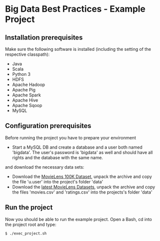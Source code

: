 Big Data Best Practices - Example Project
===

Installation prerequisites
-----

Make sure the following software is installed (including the setting of the respective classpath):

* Java
* Scala
* Python 3
* HDFS
* Apache Hadoop
* Apache Pig
* Apache Spark
* Apache Hive
* Apache Sqoop
* MySQL

Configuration prerequisites
-----

Before running the project you have to prepare your environment

* Start a MySQL DB and create a database and a user both named 'bigdata'. The user's password is 'bigdata' as well and should have all rights and the database with the same name.

and download the necessary data sets:

* Download the [MovieLens 100K Dataset](http://grouplens.org/datasets/movielens/100k/), unpack the archive and copy the file 'u.user' into the project's folder 'data'
* Download the [latest MovieLens Datasets](http://grouplens.org/datasets/movielens/latest/), unpack the archive and copy the files 'movies.csv' and 'ratings.csv' into the projects's folder 'data'

Run the project
-----

Now you should be able to run the example project. Open a Bash, cd into the project root and type:

```
$ ./exec_project.sh
```
